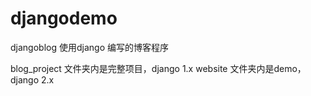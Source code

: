 # djangodemo
djangoblog
使用django 编写的博客程序

blog_project 文件夹内是完整项目，django 1.x
website    文件夹内是demo，django 2.x  
